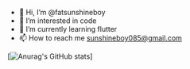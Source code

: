 - 👋 Hi, I’m @fatsunshineboy
- 👀 I’m interested in code
- 🌱 I’m currently learning flutter
- 📫 How to reach me sunshineboy085@gmail.com

[![Anurag's GitHub stats](https://github-readme-stats.vercel.app/api?username=fatsunshineboy)]

<!---
fatsunshineboy/fatsunshineboy is a ✨ special ✨ repository because its `README.md` (this file) appears on your GitHub profile.
You can click the Preview link to take a look at your changes.
--->
